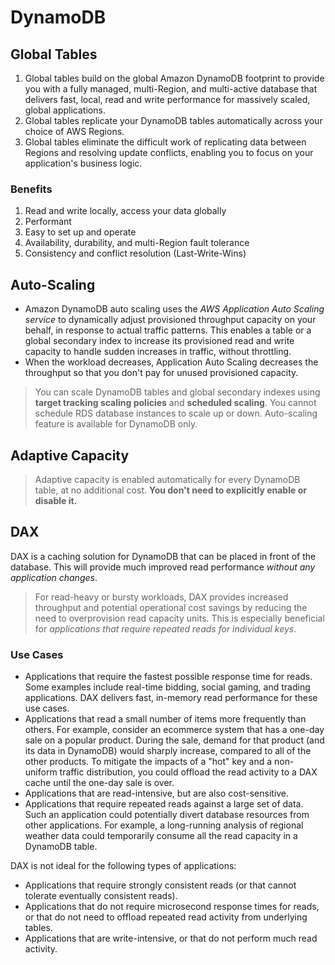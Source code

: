 # DynamoDB

## Global Tables

1. Global tables build on the global Amazon DynamoDB footprint to provide you with a fully managed, multi-Region, and multi-active database that delivers fast, local, read and write performance for massively scaled, global applications. 
2. Global tables replicate your DynamoDB tables automatically across your choice of AWS Regions.
3. Global tables eliminate the difficult work of replicating data between Regions and resolving update conflicts, enabling you to focus on your application's business logic.

### Benefits
1. Read and write locally, access your data globally
2. Performant
3. Easy to set up and operate
4. Availability, durability, and multi-Region fault tolerance
5. Consistency and conflict resolution (Last-Write-Wins)

## Auto-Scaling

- Amazon DynamoDB auto scaling uses the _AWS Application Auto Scaling service_ to dynamically adjust provisioned throughput capacity on your behalf, in response to actual traffic patterns. This enables a table or a global secondary index to increase its provisioned read and write capacity to handle sudden increases in traffic, without throttling.
- When the workload decreases, Application Auto Scaling decreases the throughput so that you don't pay for unused provisioned capacity.

> You can scale DynamoDB tables and global secondary indexes using **target tracking scaling policies** and **scheduled scaling**.
> You cannot schedule RDS database instances to scale up or down. Auto-scaling feature is available for DynamoDB only.


## Adaptive Capacity

> Adaptive capacity is enabled automatically for every DynamoDB table, at no additional cost. **You don't need to explicitly enable or disable it.**

## DAX

DAX is a caching solution for DynamoDB that can be placed in front of the database. This will provide much improved read performance _without any application changes_.

> For read-heavy or bursty workloads, DAX provides increased throughput and potential operational cost savings by reducing the need to overprovision read capacity units. This is especially beneficial for _applications that require repeated reads for individual keys_.

### Use Cases
- Applications that require the fastest possible response time for reads. Some examples include real-time bidding, social gaming, and trading applications. DAX delivers fast, in-memory read performance for these use cases.
- Applications that read a small number of items more frequently than others. For example, consider an ecommerce system that has a one-day sale on a popular product. During the sale, demand for that product (and its data in DynamoDB) would sharply increase, compared to all of the other products. To mitigate the impacts of a "hot" key and a non-uniform traffic distribution, you could offload the read activity to a DAX cache until the one-day sale is over.
- Applications that are read-intensive, but are also cost-sensitive.
- Applications that require repeated reads against a large set of data. Such an application could potentially divert database resources from other applications. For example, a long-running analysis of regional weather data could temporarily consume all the read capacity in a DynamoDB table. 

DAX is not ideal for the following types of applications:

- Applications that require strongly consistent reads (or that cannot tolerate eventually consistent reads).
- Applications that do not require microsecond response times for reads, or that do not need to offload repeated read activity from underlying tables.
- Applications that are write-intensive, or that do not perform much read activity.


